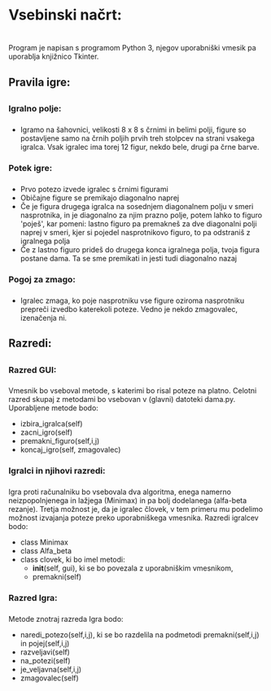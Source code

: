 # Vsebinski načrt: <h1>
Program je napisan s programom Python 3, njegov uporabniški vmesik pa uporablja knjižnico Tkinter.

## Pravila igre: <h2>

### Igralno polje: <h3>

* Igramo na šahovnici, velikosti 8 x 8 s črnimi in belimi polji, figure so postavljene samo na črnih poljih prvih treh stolpcev na strani vsakega igralca. Vsak igralec ima torej 12 figur, nekdo bele, drugi pa črne barve.

### Potek igre: <h3>

* Prvo potezo izvede igralec s črnimi figurami
* Običajne figure se premikajo diagonalno naprej
* Če je figura drugega igralca na sosednjem diagonalnem polju v smeri nasprotnika, in je diagonalno za njim prazno polje, potem lahko to figuro 'poješ', kar pomeni: lastno figuro pa premakneš za dve diagonalni polji naprej v smeri, kjer si pojedel nasprotnikovo figuro, to pa odstraniš z igralnega polja
* Če z lastno figuro prideš do drugega konca igralnega polja, tvoja figura postane dama. Ta se sme premikati in jesti tudi diagonalno nazaj

### Pogoj za zmago: <h3>

* Igralec zmaga, ko poje nasprotniku vse figure oziroma nasprotniku prepreči izvedbo katerekoli poteze. Vedno je nekdo zmagovalec, izenačenja ni.

## Razredi: <h2>

### Razred GUI: <h3>
Vmesnik bo vseboval metode, s katerimi bo risal poteze na platno. Celotni razred skupaj z metodami bo vsebovan v (glavni) datoteki dama.py. Uporabljene metode bodo:
* izbira_igralca(self)
* zacni_igro(self)
* premakni_figuro(self,i,j)
* koncaj_igro(self, zmagovalec)

### Igralci in njihovi razredi: <h3>
Igra proti računalniku bo vsebovala dva algoritma, enega namerno neizpopolnjenega in lažjega (Minimax) in pa bolj dodelanega (alfa-beta rezanje). Tretja možnost je, da je igralec človek, v tem primeru mu podelimo možnost izvajanja poteze preko uporabniškega vmesnika. Razredi igralcev bodo:
* class Minimax 
* class Alfa_beta
* class clovek, ki bo imel metodi:
    * __init__(self, gui), ki se bo povezala z uporabniškim vmesnikom, 
    * premakni(self)

### Razred Igra: <h3>
Metode znotraj razreda Igra bodo:
* naredi_potezo(self,i,j), ki se bo razdelila na podmetodi premakni(self,i,j) in pojej(self,i,j)
* razveljavi(self)
* na_potezi(self)
* je_veljavna(self,i,j)
* zmagovalec(self)








